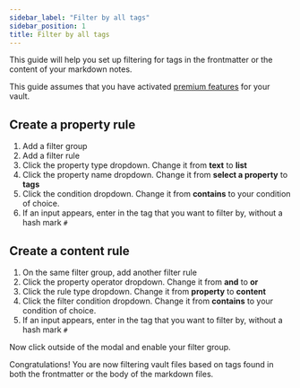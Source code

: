 ```yaml
---
sidebar_label: "Filter by all tags"
sidebar_position: 1
title: Filter by all tags
---
```


This guide will help you set up filtering for tags in the frontmatter or the content of your markdown notes.

This guide assumes that you have activated [premium features](/docs/premium) for your vault.

## Create a property rule

1. Add a filter group
2. Add a filter rule
3. Click the property type dropdown. Change it from **text** to **list**
4. Click the property name dropdown. Change it from **select a property** to **tags**
5. Click the condition dropdown. Change it from **contains** to your condition of choice.
6. If an input appears, enter in the tag that you want to filter by, without a hash mark `#`

## Create a content rule

1. On the same filter group, add another filter rule
2. Click the property operator dropdown. Change it from **and** to **or**
3. Click the rule type dropdown. Change it from **property** to **content**
4. Click the filter condition dropdown. Change it from **contains** to your condition of choice.
5. If an input appears, enter in the tag that you want to filter by, without a hash mark `#`

Now click outside of the modal and enable your filter group.

Congratulations! You are now filtering vault files based on tags found in both the frontmatter or the body of the markdown files.
